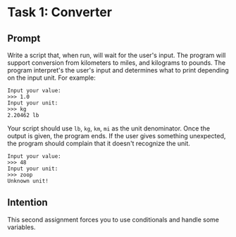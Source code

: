 # Task 1: Converter

## Prompt

Write a script that, when run, will wait for the user's input. The program will support conversion from kilometers to miles, and kilograms to pounds. The program interpret's the user's input and determines what to print depending on the input unit. For example:

```
Input your value:
>>> 1.0
Input your unit:
>>> kg
2.20462 lb
``` 

Your script should use `lb`, `kg`, `km`, `mi` as the unit denominator. Once the output is given, the program ends. If the user gives something unexpected, the program should complain that it doesn't recognize the unit.

```
Input your value:
>>> 48
Input your unit:
>>> zoop
Unknown unit!
```

## Intention

This second assignment forces you to use conditionals and handle some variables.
